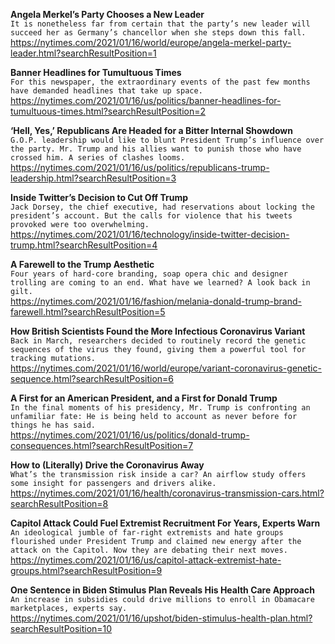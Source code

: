 **Angela Merkel’s Party Chooses a New Leader**\
`It is nonetheless far from certain that the party’s new leader will succeed her as Germany’s chancellor when she steps down this fall.`\
https://nytimes.com/2021/01/16/world/europe/angela-merkel-party-leader.html?searchResultPosition=1

**Banner Headlines for Tumultuous Times**\
`For this newspaper, the extraordinary events of the past few months have demanded headlines that take up space.`\
https://nytimes.com/2021/01/16/us/politics/banner-headlines-for-tumultuous-times.html?searchResultPosition=2

**‘Hell, Yes,’ Republicans Are Headed for a Bitter Internal Showdown**\
`G.O.P. leadership would like to blunt President Trump’s influence over the party. Mr. Trump and his allies want to punish those who have crossed him. A series of clashes looms.`\
https://nytimes.com/2021/01/16/us/politics/republicans-trump-leadership.html?searchResultPosition=3

**Inside Twitter’s Decision to Cut Off Trump**\
`Jack Dorsey, the chief executive, had reservations about locking the president’s account. But the calls for violence that his tweets provoked were too overwhelming.`\
https://nytimes.com/2021/01/16/technology/inside-twitter-decision-trump.html?searchResultPosition=4

**A Farewell to the Trump Aesthetic**\
`Four years of hard-core branding, soap opera chic and designer trolling are coming to an end. What have we learned? A look back in gilt.`\
https://nytimes.com/2021/01/16/fashion/melania-donald-trump-brand-farewell.html?searchResultPosition=5

**How British Scientists Found the More Infectious Coronavirus Variant**\
`Back in March, researchers decided to routinely record the genetic sequences of the virus they found, giving them a powerful tool for tracking mutations.`\
https://nytimes.com/2021/01/16/world/europe/variant-coronavirus-genetic-sequence.html?searchResultPosition=6

**A First for an American President, and a First for Donald Trump**\
`In the final moments of his presidency, Mr. Trump is confronting an unfamiliar fate: He is being held to account as never before for things he has said.`\
https://nytimes.com/2021/01/16/us/politics/donald-trump-consequences.html?searchResultPosition=7

**How to (Literally) Drive the Coronavirus Away**\
`What’s the transmission risk inside a car? An airflow study offers some insight for passengers and drivers alike.`\
https://nytimes.com/2021/01/16/health/coronavirus-transmission-cars.html?searchResultPosition=8

**Capitol Attack Could Fuel Extremist Recruitment For Years, Experts Warn**\
`An ideological jumble of far-right extremists and hate groups flourished under President Trump and claimed new energy after the attack on the Capitol. Now they are debating their next moves.`\
https://nytimes.com/2021/01/16/us/capitol-attack-extremist-hate-groups.html?searchResultPosition=9

**One Sentence in Biden Stimulus Plan Reveals His Health Care Approach**\
`An increase in subsidies could drive millions to enroll in Obamacare marketplaces, experts say.`\
https://nytimes.com/2021/01/16/upshot/biden-stimulus-health-plan.html?searchResultPosition=10

